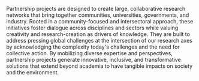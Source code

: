 Partnership projects are designed to create large, collaborative research networks that bring together communities, universities, governments, and industry. Rooted in a community-focused and intersectoral approach, these initiatives foster dialogue across disciplines and sectors while valuing creativity and research-creation as drivers of knowledge. They are built to address pressing global challenges at the intersection of our research axes by acknowledging the complexity today's challenges and the need for collective action. By mobilizing diverse expertise and perspectives, partnership projects generate innovative, inclusive, and transformative solutions that extend beyond academia to have tangible impacts on society and the environment.